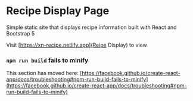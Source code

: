 # Recipe Display Page

Simple static site that displays recipe information built with React and Bootstrap 5

Visit [https://xn-recipe.netlify.app](Reipe Display) to view

### `npm run build` fails to minify

This section has moved here: [https://facebook.github.io/create-react-app/docs/troubleshooting#npm-run-build-fails-to-minify](https://facebook.github.io/create-react-app/docs/troubleshooting#npm-run-build-fails-to-minify)
